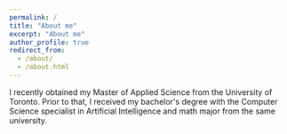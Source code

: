 ```yaml
---
permalink: /
title: "About me"
excerpt: "About me"
author_profile: true
redirect_from: 
  - /about/
  - /about.html
---
```


I recently obtained my Master of Applied Science from the University of Toronto. Prior to that, I received my bachelor's degree with the Computer Science specialist in Artificial Intelligence and math major from the same university.